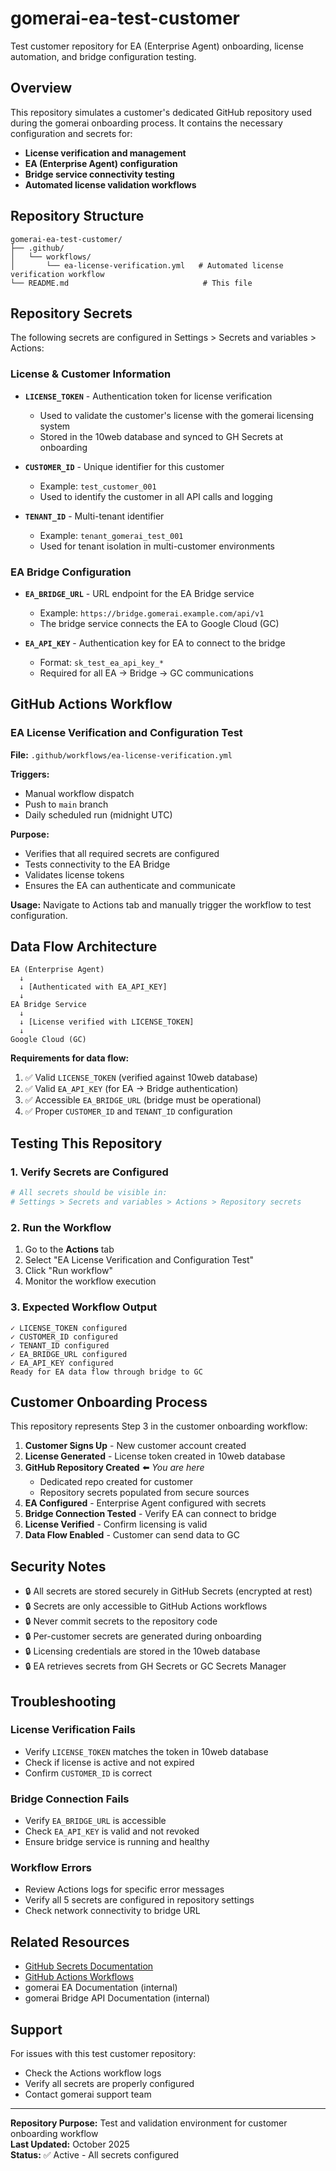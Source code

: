 # gomerai-ea-test-customer

Test customer repository for EA (Enterprise Agent) onboarding, license automation, and bridge configuration testing.

## Overview

This repository simulates a customer's dedicated GitHub repository used during the gomerai onboarding process. It contains the necessary configuration and secrets for:

- **License verification and management**
- **EA (Enterprise Agent) configuration**
- **Bridge service connectivity testing**
- **Automated license validation workflows**

## Repository Structure

```
gomerai-ea-test-customer/
├── .github/
│   └── workflows/
│       └── ea-license-verification.yml   # Automated license verification workflow
└── README.md                              # This file
```

## Repository Secrets

The following secrets are configured in Settings > Secrets and variables > Actions:

### License & Customer Information

- **`LICENSE_TOKEN`** - Authentication token for license verification
  - Used to validate the customer's license with the gomerai licensing system
  - Stored in the 10web database and synced to GH Secrets at onboarding

- **`CUSTOMER_ID`** - Unique identifier for this customer
  - Example: `test_customer_001`
  - Used to identify the customer in all API calls and logging

- **`TENANT_ID`** - Multi-tenant identifier
  - Example: `tenant_gomerai_test_001`
  - Used for tenant isolation in multi-customer environments

### EA Bridge Configuration

- **`EA_BRIDGE_URL`** - URL endpoint for the EA Bridge service
  - Example: `https://bridge.gomerai.example.com/api/v1`
  - The bridge service connects the EA to Google Cloud (GC)

- **`EA_API_KEY`** - Authentication key for EA to connect to the bridge
  - Format: `sk_test_ea_api_key_*`
  - Required for all EA → Bridge → GC communications

## GitHub Actions Workflow

### EA License Verification and Configuration Test

**File:** `.github/workflows/ea-license-verification.yml`

**Triggers:**
- Manual workflow dispatch
- Push to `main` branch
- Daily scheduled run (midnight UTC)

**Purpose:**
- Verifies that all required secrets are configured
- Tests connectivity to the EA Bridge
- Validates license tokens
- Ensures the EA can authenticate and communicate

**Usage:**
Navigate to Actions tab and manually trigger the workflow to test configuration.

## Data Flow Architecture

```
EA (Enterprise Agent)
  ↓
  ↓ [Authenticated with EA_API_KEY]
  ↓
EA Bridge Service
  ↓
  ↓ [License verified with LICENSE_TOKEN]
  ↓
Google Cloud (GC)
```

**Requirements for data flow:**
1. ✅ Valid `LICENSE_TOKEN` (verified against 10web database)
2. ✅ Valid `EA_API_KEY` (for EA → Bridge authentication)
3. ✅ Accessible `EA_BRIDGE_URL` (bridge must be operational)
4. ✅ Proper `CUSTOMER_ID` and `TENANT_ID` configuration

## Testing This Repository

### 1. Verify Secrets are Configured

```bash
# All secrets should be visible in:
# Settings > Secrets and variables > Actions > Repository secrets
```

### 2. Run the Workflow

1. Go to the **Actions** tab
2. Select "EA License Verification and Configuration Test"
3. Click "Run workflow"
4. Monitor the workflow execution

### 3. Expected Workflow Output

```
✓ LICENSE_TOKEN configured
✓ CUSTOMER_ID configured
✓ TENANT_ID configured
✓ EA_BRIDGE_URL configured
✓ EA_API_KEY configured
Ready for EA data flow through bridge to GC
```

## Customer Onboarding Process

This repository represents Step 3 in the customer onboarding workflow:

1. **Customer Signs Up** - New customer account created
2. **License Generated** - License token created in 10web database
3. **GitHub Repository Created** ⬅️ *You are here*
   - Dedicated repo created for customer
   - Repository secrets populated from secure sources
4. **EA Configured** - Enterprise Agent configured with secrets
5. **Bridge Connection Tested** - Verify EA can connect to bridge
6. **License Verified** - Confirm licensing is valid
7. **Data Flow Enabled** - Customer can send data to GC

## Security Notes

- 🔒 All secrets are stored securely in GitHub Secrets (encrypted at rest)
- 🔒 Secrets are only accessible to GitHub Actions workflows
- 🔒 Never commit secrets to the repository code
- 🔒 Per-customer secrets are generated during onboarding
- 🔒 Licensing credentials are stored in the 10web database
- 🔒 EA retrieves secrets from GH Secrets or GC Secrets Manager

## Troubleshooting

### License Verification Fails
- Verify `LICENSE_TOKEN` matches the token in 10web database
- Check if license is active and not expired
- Confirm `CUSTOMER_ID` is correct

### Bridge Connection Fails
- Verify `EA_BRIDGE_URL` is accessible
- Check `EA_API_KEY` is valid and not revoked
- Ensure bridge service is running and healthy

### Workflow Errors
- Review Actions logs for specific error messages
- Verify all 5 secrets are configured in repository settings
- Check network connectivity to bridge URL

## Related Resources

- [GitHub Secrets Documentation](https://docs.github.com/en/actions/security-guides/encrypted-secrets)
- [GitHub Actions Workflows](https://docs.github.com/en/actions/using-workflows)
- gomerai EA Documentation (internal)
- gomerai Bridge API Documentation (internal)

## Support

For issues with this test customer repository:
- Check the Actions workflow logs
- Verify all secrets are properly configured
- Contact gomerai support team

---

**Repository Purpose:** Test and validation environment for customer onboarding workflow  
**Last Updated:** October 2025  
**Status:** ✅ Active - All secrets configured
